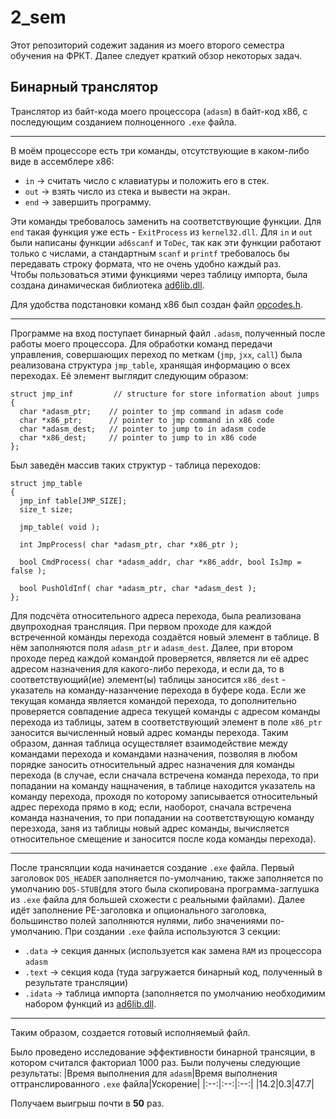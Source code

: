 # 2_sem
Этот репозиторий содежит задания из моего второго семестра обучения на ФРКТ. Далее следует краткий обзор некоторых задач.

## Бинарный транслятор

Транслятор из байт-кода моего процессора (`adasm`) в байт-код x86, с последующим созданием полноценного `.exe` файла.
____
В моём процессоре есть три команды, отсутствующие в каком-либо виде в ассемблере x86:

- `in`  -> считать число с клавиатуры и положить его в стек.
- `out` -> взять число из стека и вывести на экран.
- `end` -> завершить программу.

Эти команды требовалось заменить на соответствующие функции. Для `end` такая функция уже есть - `ExitProcess` из `kernel32.dll`.
Для `in` и `out` были написаны функции `ad6scanf` и `ToDec`, так как эти функции работают только с числами, а стандартным 
`scanf` и `printf`  требовалось бы передавать строку формата, что не очень удобно каждый раз.  
Чтобы пользоваться этими функциями через таблицу импорта, была создана динамическая библиотека [ad6lib.dll](https://github.com/derzhavin3016/2_sem/blob/master/bin_trans/ad6lib.dll).  

Для удобства подстановки команд x86 был создан файл [opcodes.h](https://github.com/derzhavin3016/2_sem/blob/master/bin_trans/opcodes.h).
____
Программе на вход поступает бинарный файл `.adasm`, полученный после работы моего процессора.
Для обработки команд передачи управления, совершающих переход по меткам (`jmp`, `jxx`, `call`)
была реализована структура `jmp_table`, хранящая информацию о всех переходах. Её элемент выглядит следующим образом:
```
struct jmp_inf         // structure for store information about jumps
{
  char *adasm_ptr;    // pointer to jmp command in adasm code
  char *x86_ptr;      // pointer to jmp command in x86 code
  char *adasm_dest;   // pointer to jump to in adasm code
  char *x86_dest;     // pointer to jump to in x86 code
};

```
Был заведён массив таких структур - таблица переходов:
```
struct jmp_table
{
  jmp_inf table[JMP_SIZE];
  size_t size;

  jmp_table( void );

  int JmpProcess( char *adasm_ptr, char *x86_ptr );

  bool CmdProcess( char *adasm_addr, char *x86_addr, bool IsJmp = false );

  bool PushOldInf( char *adasm_ptr, char *adasm_dest );
};
```
Для подсчёта относительного адреса перехода, была реализована двупроходная трансляция.
При первом проходе для каждой встреченной команды перехода создаётся новый элемент в таблице.
В нём заполняются поля `adasm_ptr` и `adasm_dest`.
Далее, при втором проходе перед каждой командой проверяется, является ли её адрес адресом 
назначения для какого-либо перехода, и если да, то в соответствующий(ие) элемент(ы) таблицы заносится `x86_dest` - указатель на команду-назанчение перехода в буфере кода.
Если же текущая команда является командой перехода, то дополнительно проверяется совпадение адреса текущей команды с адресом команды перехода из таблицы, затем в соответствующий элемент в поле
`x86_ptr` заносится вычисленный новый адрес команды перехода. Таким образом, данная таблица осуществляет взаимодействие между командами перехода и командами назначения, позволяя в любом порядке заносить относительный адрес назначения для команды перехода
(в случае, если сначала встречена команда перехода, то при попадании на команду нащначения, в таблице находится указатель на команду перехода, проходя по которому записывается относительный адрес перехода прямо в код; 
если, наоборот, сначала встречена команда назначения, то при попадании на соответствующую команду перезхода, заня из таблицы новый адрес команды, вычисляется относительное смещение и заносится после кода команды перехода).
____
После трансялции кода начинается создание `.exe` файла.
Первый заголовок `DOS_HEADER` заполняется по-умолчанию, также заполняется по умолчанию `DOS-STUB`(для этого была скопирована программа-заглушка из `.exe` файла для большей схожести с реальными файлами).
Далее идёт заполнение PE-заголовка и опционального заголовка, большинство полей заполняются нулями, либо значениями по-умолчанию.
При создании `.exe` файла используются 3 секции:
- `.data` -> секция данных (используется как замена `RAM` из процессора `adasm`
- `.text` -> секция кода (туда загружается бинарный код, полученный в результате трансляции)
- `.idata` -> таблица импорта (заполняется по умолчанию необходимим набором функций из [ad6lib.dll](https://github.com/derzhavin3016/2_sem/blob/master/bin_trans/ad6lib.dll).
____
Таким образом, создается готовый исполняемый файл.

Было проведено исследование эффективности бинарной трансяции, в котором считался факториал 1000 раз.
Были получены следующие результаты:
|Время выполнения для `adasm`|Время выполнения оттранслированного `.exe` файла|Ускорение|
|:--:|:--:|:--:|
|14.2|0.3|47.7|

Получаем выигрыш почти в **50** раз.
